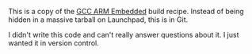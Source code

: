 This is a copy of the [GCC ARM Embedded] build recipe.  Instead of being
hidden in a massive tarball on Launchpad, this is in Git.

I didn't write this code and can't really answer questions about it.  I just
wanted it in version control.

[GCC ARM Embedded]: https://launchpad.net/gcc-arm-embedded
